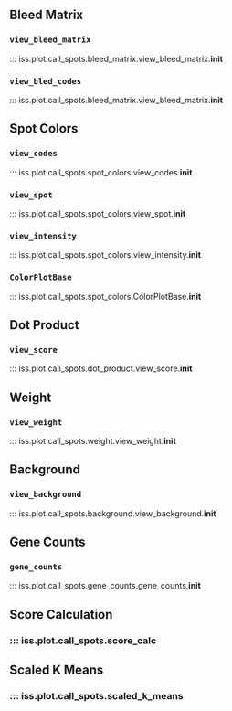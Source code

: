 ## Bleed Matrix
### `view_bleed_matrix`
::: iss.plot.call_spots.bleed_matrix.view_bleed_matrix.__init__

### `view_bled_codes`
::: iss.plot.call_spots.bleed_matrix.view_bleed_matrix.__init__

## Spot Colors
### `view_codes`
::: iss.plot.call_spots.spot_colors.view_codes.__init__

### `view_spot`
::: iss.plot.call_spots.spot_colors.view_spot.__init__

### `view_intensity`
::: iss.plot.call_spots.spot_colors.view_intensity.__init__

### `ColorPlotBase`
::: iss.plot.call_spots.spot_colors.ColorPlotBase.__init__

## Dot Product
### `view_score`
::: iss.plot.call_spots.dot_product.view_score.__init__

## Weight
### `view_weight`
::: iss.plot.call_spots.weight.view_weight.__init__

## Background
### `view_background`
::: iss.plot.call_spots.background.view_background.__init__


## Gene Counts
### `gene_counts`
::: iss.plot.call_spots.gene_counts.gene_counts.__init__

## Score Calculation
### ::: iss.plot.call_spots.score_calc

## Scaled K Means
### ::: iss.plot.call_spots.scaled_k_means